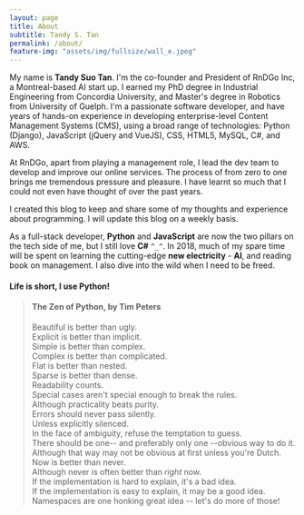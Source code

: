 ```yaml
---
layout: page
title: About
subtitle: Tandy S. Tan
permalink: /about/
feature-img: "assets/img/fullsize/wall_e.jpeg"
---
```


My name is **Tandy Suo Tan**. I'm the co-founder and President of RnDGo Inc, a Montreal-based AI start up. I earned my PhD degree in Industrial Engineering from Concordia University, and Master's degree in Robotics from University of Guelph. I'm a passionate software developer, and have years of hands-on experience in developing enterprise-level Content Management Systems (CMS), using a broad range of technologies: Python (Django), JavaScript (jQuery and VueJS), CSS, HTML5, MySQL, C#, and AWS.

At RnDGo, apart from playing a management role, I lead the dev team to develop and improve our online services. The process of from zero to one brings me tremendous pressure and pleasure. I have learnt so much that I could not even have thought of over the past years.

I created this blog to keep and share some of my thoughts and experience about programming. I will update this blog on a weekly basis.

As a full-stack developer, **Python** and **JavaScript** are now the two pillars on the tech side of me, but I still love **C#** `^_^`. In 2018, much of my spare time will be spent on learning the cutting-edge **new electricity** - **AI**, and reading book on management. I also dive into the wild when I need to be freed.

#### Life is short, I use Python!

> #### The Zen of Python, by Tim Peters
>
> Beautiful is better than ugly.  
> Explicit is better than implicit.  
> Simple is better than complex.  
> Complex is better than complicated.  
> Flat is better than nested.  
> Sparse is better than dense.  
> Readability counts.  
> Special cases aren't special enough to break the rules.  
> Although practicality beats purity.  
> Errors should never pass silently.  
> Unless explicitly silenced.  
> In the face of ambiguity, refuse the temptation to guess.  
> There should be one-- and preferably only one --obvious way to do it.  
> Although that way may not be obvious at first unless you're Dutch.  
> Now is better than never.  
> Although never is often better than _right_ now.  
> If the implementation is hard to explain, it's a bad idea.  
> If the implementation is easy to explain, it may be a good idea.  
> Namespaces are one honking great idea -- let's do more of those!
